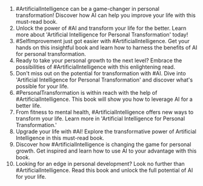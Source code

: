 1. #ArtificialIntelligence can be a game-changer in personal transformation! Discover how AI can help you improve your life with this must-read book.
2. Unlock the power of #AI and transform your life for the better. Learn more about 'Artificial Intelligence for Personal Transformation' today!
3. #SelfImprovement just got easier with #ArtificialIntelligence. Get your hands on this insightful book and learn how to harness the benefits of AI for personal transformation.
4. Ready to take your personal growth to the next level? Embrace the possibilities of #ArtificialIntelligence with this enlightening read.
5. Don't miss out on the potential for transformation with #AI. Dive into 'Artificial Intelligence for Personal Transformation' and discover what's possible for your life.
6. #PersonalTransformation is within reach with the help of #ArtificialIntelligence. This book will show you how to leverage AI for a better life.
7. From fitness to mental health, #ArtificialIntelligence offers new ways to transform your life. Learn more in 'Artificial Intelligence for Personal Transformation.'
8. Upgrade your life with #AI! Explore the transformative power of Artificial Intelligence in this must-read book.
9. Discover how #ArtificialIntelligence is changing the game for personal growth. Get inspired and learn how to use AI to your advantage with this book.
10. Looking for an edge in personal development? Look no further than #ArtificialIntelligence. Read this book and unlock the full potential of AI for your life.
